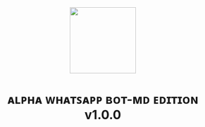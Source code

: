 

<div align="center">		

<img src= "https://camo.githubusercontent.com/47cbcafde4d35178f4b2a4ef9ec0d9f2bf4d9a2d2c9f395db75383d6c82f9f50/68747470733a2f2f74656c656772612e70682f66696c652f6633623062346536383135383333333462373333302e6a7067" width="150">
</p>

<h1>ᴀʟᴘʜᴀ ᴡʜᴀᴛꜱᴀᴘᴘ ʙᴏᴛ-ᴍᴅ ᴇᴅɪᴛɪᴏɴ v1.0.0</h1>
</div>
